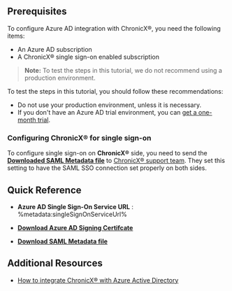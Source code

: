 ## Prerequisites

To configure Azure AD integration with ChronicX®, you need the following items:

- An Azure AD subscription
- A ChronicX® single sign-on enabled subscription

> **Note:**
> To test the steps in this tutorial, we do not recommend using a production environment.

To test the steps in this tutorial, you should follow these recommendations:

- Do not use your production environment, unless it is necessary.
- If you don't have an Azure AD trial environment, you can [get a one-month trial](https://azure.microsoft.com/pricing/free-trial/).

### Configuring ChronicX® for single sign-on

To configure single sign-on on **ChronicX®** side, you need to send the **[Downloaded SAML Metadata file](%metadata:metadataDownloadUrl%)** to [ChronicX® support team](https://www.casebank.com/contact-us/). They set this setting to have the SAML SSO connection set properly on both sides.

## Quick Reference

* **Azure AD Single Sign-On Service URL** : %metadata:singleSignOnServiceUrl%

* **[Download Azure AD Signing Certifcate](%metadata:CertificateDownloadRawUrl%)**

* **[Download SAML Metadata file](%metadata:metadataDownloadUrl%)**

## Additional Resources

* [How to integrate ChronicX® with Azure Active Directory](https://docs.microsoft.com/azure/active-directory/active-directory-saas-chronicx-tutorial)

